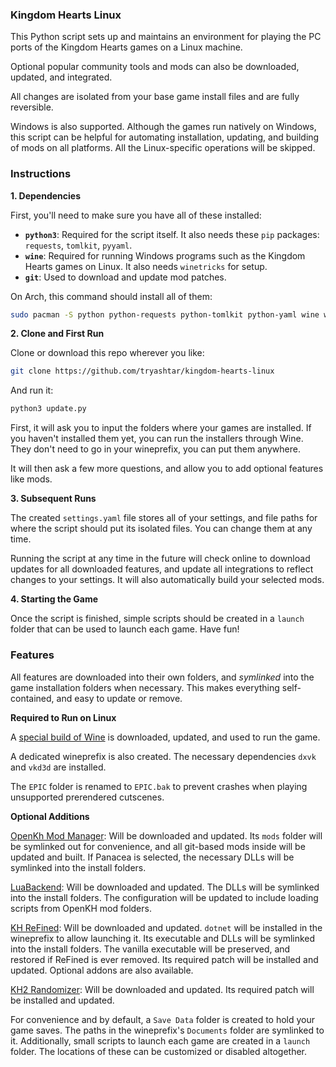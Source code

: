 ### Kingdom Hearts Linux

This Python script sets up and maintains an environment for playing the PC ports of the Kingdom Hearts games on a Linux machine.

Optional popular community tools and mods can also be downloaded, updated, and integrated.

All changes are isolated from your base game install files and are fully reversible.

Windows is also supported. Although the games run natively on Windows, this script can be helpful for automating installation, updating, and building of mods on all platforms. All the Linux-specific operations will be skipped.

### Instructions

**1. Dependencies**

First, you'll need to make sure you have all of these installed:

* **`python3`**: Required for the script itself. It also needs these `pip` packages: `requests`, `tomlkit`, `pyyaml`.
* **`wine`**: Required for running Windows programs such as the Kingdom Hearts games on Linux. It also needs `winetricks` for setup.
* **`git`**: Used to download and update mod patches.

On Arch, this command should install all of them:

```sh
sudo pacman -S python python-requests python-tomlkit python-yaml wine winetricks git
```

**2. Clone and First Run**

Clone or download this repo wherever you like:

```sh
git clone https://github.com/tryashtar/kingdom-hearts-linux
```

And run it:

```sh
python3 update.py
```

First, it will ask you to input the folders where your games are installed. If you haven't installed them yet, you can run the installers through Wine. They don't need to go in your wineprefix, you can put them anywhere.

It will then ask a few more questions, and allow you to add optional features like mods.

**3. Subsequent Runs**

The created `settings.yaml` file stores all of your settings, and file paths for where the script should put its isolated files. You can change them at any time. 

Running the script at any time in the future will check online to download updates for all downloaded features, and update all integrations to reflect changes to your settings. It will also automatically build your selected mods.

**4. Starting the Game**

Once the script is finished, simple scripts should be created in a `launch` folder that can be used to launch each game. Have fun!

### Features

All features are downloaded into their own folders, and *symlinked* into the game installation folders when necessary. This makes everything self-contained, and easy to update or remove.

**Required to Run on Linux**

A [special build of Wine](https://github.com/GloriousEggroll/wine-ge-custom) is downloaded, updated, and used to run the game.

A dedicated wineprefix is also created. The necessary dependencies `dxvk` and `vkd3d` are installed.

The `EPIC` folder is renamed to `EPIC.bak` to prevent crashes when playing unsupported prerendered cutscenes.

**Optional Additions**

[OpenKh Mod Manager](https://openkh.dev/tool/GUI.ModsManager): Will be downloaded and updated. Its `mods` folder will be symlinked out for convenience, and all git-based mods inside will be updated and built. If Panacea is selected, the necessary DLLs will be symlinked into the install folders.

[LuaBackend](https://github.com/Sirius902/LuaBackend): Will be downloaded and updated. The DLLs will be symlinked into the install folders. The configuration will be updated to include loading scripts from OpenKH mod folders.

[KH ReFined](https://github.com/TopazTK/KH-ReFined): Will be downloaded and updated. `dotnet` will be installed in the wineprefix to allow launching it. Its executable and DLLs will be symlinked into the install folders. The vanilla executable will be preserved, and restored if ReFined is ever removed. Its required patch will be installed and updated. Optional addons are also available.

[KH2 Randomizer](https://tommadness.github.io/KH2Randomizer): Will be downloaded and updated. Its required patch will be installed and updated.

For convenience and by default, a `Save Data` folder is created to hold your game saves. The paths in the wineprefix's `Documents` folder are symlinked to it. Additionally, small scripts to launch each game are created in a `launch` folder. The locations of these can be customized or disabled altogether.
